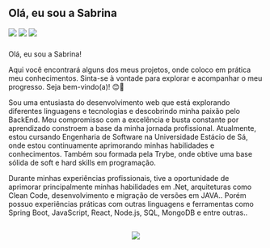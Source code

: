 ## Olá, eu sou a Sabrina

<div>
  <a href="https://www.linkedin.com/in/txsabrina/"><img src="https://img.shields.io/badge/LinkedIn-0077B5?style=for-the-badge&logo=linkedin&logoColor=white"></a>
  <a href="https://contate.me/txssabrina"><img src="https://img.shields.io/badge/WhatsApp-25D366?style=for-the-badge&logo=whatsapp&logoColor=white"></a>
  <a href="mailto:stx.sabrina@gmail.com"><img src="https://img.shields.io/badge/Gmail-D14836?style=for-the-badge&logo=gmail&logoColor=white"></a>
</div>

###
Olá, eu sou a Sabrina!

Aqui  você encontrará alguns dos meus projetos, onde coloco em prática meu conhecimentos. Sinta-se à vontade para explorar e acompanhar o meu progresso. Seja bem-vindo(a)! 😊🚀

Sou uma entusiasta do desenvolvimento web que está explorando diferentes linguagens e tecnologias e descobrindo minha paixão pelo BackEnd. Meu compromisso com a excelência e busta constante por aprendizado constroem a base da minha jornada profissional. Atualmente, estou cursando Engenharia de Software na Universidade Estácio de Sá, onde estou continuamente aprimorando minhas habilidades e conhecimentos. Também sou formada pela Trybe, onde obtive uma base sólida de soft e hard skills em programação. 

Durante minhas experiências profissionais, tive a oportunidade de aprimorar principalmente minhas habilidades em .Net, arquiteturas como Clean Code, desenvolvimento e migração de versões em JAVA..  Porém possuo experiências práticas com outras linguagens e ferramentas como Spring Boot, JavaScript, React, Node.js, SQL, MongoDB e entre outras..


##

<div>
  <p align="center">
  <a href="https://skillicons.dev">
    <img src="https://skillicons.dev/icons?i=git,java,spring,js,nodejs,cs,dotnet,react,mongodb,mysql,postgres,docker,azure" />
  </a>
</p>
  
</div>

